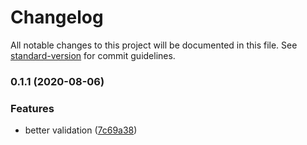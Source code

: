 # Changelog

All notable changes to this project will be documented in this file. See [standard-version](https://github.com/conventional-changelog/standard-version) for commit guidelines.

### 0.1.1 (2020-08-06)


### Features

* better validation ([7c69a38](https://github.com/huksley/lunchtime/commit/7c69a3837e1ca8e729c76b0af46e7c8a48a4f14f))
